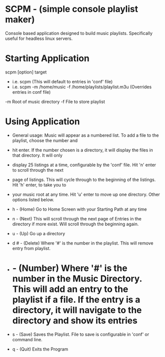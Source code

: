 SCPM - (simple console playlist maker)
======================================

Console based application designed to build music playlists.  Specifically useful for headless linux servers.

Starting Application
=====================
scpm [option] target
* i.e. scpm (This will default to entries in 'conf' file)
* i.e. scpm -m /home/music -f /home/playlists/playlist.m3u (Overrides entries in conf file)

-m    Root of music directory
-f    File to store playlist

Using Application
=================
* General usage: Music will appear as a numbered list.  To add a file to the playlist, choose the number and
* hit enter.  If the number chosen is a directory, it will display the files in that directory.  It will only
* display 25 listings at a time, configurable by the 'conf' file.  Hit 'n' enter to scroll through the next
* page of listings.  This will cycle through to the beginning of the listings.  Hit 'h' enter, to take you to 
* your music root at any time.  Hit 'u' enter to move up one directory.  Other options listed below.

* h   - (Home) Go to Home Screen with your Starting Path at any time
* n   - (Next) This will scroll through the next page of Entries in the directory if more exist.  Will scroll through the beginning again.
* u   - (Up) Go up a directory
* d # - (Delete) Where '#' is the number in the playlist.  This will remove entry from playlist.
* #   - (Number) Where '#' is the number in the Music Directory.  This will add an entry to the playlist if a file.  If the entry is a directory, it will navigate to the directory and show its entries
* s   - (Save) Saves the Playlist.  File to save is configurable in 'conf' or command line.
* q   - (Quit) Exits the Program

